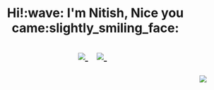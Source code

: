 <h1 align='center'> Hi!:wave: I'm Nitish, Nice you came:slightly_smiling_face: <br>
<p align='center'>
  <a href="https://www.linkedin.com/in/nitishkr72/">
    <img src="https://img.shields.io/badge/linkedin-%230077B5.svg?&style=for-the-badge&logo=linkedin&logoColor=white" />
  </a>&nbsp;&nbsp;
  
  <a href="https://twitter.com/_Nitish_kr_">
    <img src="https://img.shields.io/badge/Twitter-1DA1F2?style=for-the-badge&logo=twitter&logoColor=white" />
  </a>&nbsp;&nbsp;
</p>
</h1>

<p align='right'>
  <a href="#"><img src="https://badges.pufler.dev/visits/nitishkr72/nitishkr72"></a>
</p>
